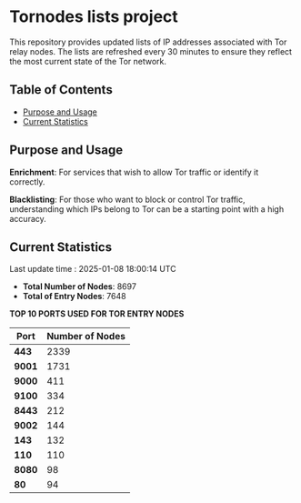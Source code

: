 # Tornodes lists project

This repository provides updated lists of IP addresses associated with Tor relay nodes. The lists are refreshed every 30 minutes to ensure they reflect the most current state of the Tor network.

## Table of Contents

- [Purpose and Usage](#purpose-and-usage)
- [Current Statistics](#current-statistics)


## Purpose and Usage

**Enrichment**: For services that wish to allow Tor traffic or identify it correctly.

**Blacklisting**: For those who want to block or control Tor traffic, understanding which IPs belong to Tor can be a starting point with a high accuracy.

## Current Statistics

Last update time : 2025-01-08 18:00:14 UTC

- **Total Number of Nodes**: 8697
- **Total of Entry Nodes**: 7648

**TOP 10 PORTS USED FOR TOR ENTRY NODES**

| **Port** | **Number of Nodes** |
|------|-----------------|
| **443**   | 2339  |
| **9001**   | 1731  |
| **9000**   | 411  |
| **9100**   | 334  |
| **8443**   | 212  |
| **9002**   | 144  |
| **143**   | 132  |
| **110**   | 110  |
| **8080**   | 98  |
| **80**   | 94  |

